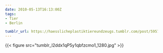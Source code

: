 ```yaml
---
date: 2010-05-13T16:13:00Z
tags:
- Tier
- Berlin

tumblr_url: https://haesslicheplastiktiereundzeugs.tumblr.com/post/595728498
---
```

{{< figure src="tumblr_l2ddx1qP5y1qbfzcmo1_1280.jpg" >}}
